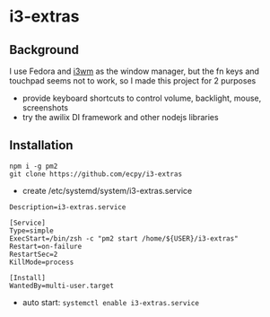 # i3-extras

## Background
I use Fedora and [i3wm](https://i3wm.org/) as the window manager, but the fn keys and touchpad seems not to work, so I made this project for 2 purposes
- provide keyboard shortcuts to control volume, backlight, mouse, screenshots
- try the awilix DI framework and other nodejs libraries

## Installation
```
npm i -g pm2
git clone https://github.com/ecpy/i3-extras
```

- create /etc/systemd/system/i3-extras.service
```
Description=i3-extras.service

[Service]
Type=simple
ExecStart=/bin/zsh -c "pm2 start /home/${USER}/i3-extras"
Restart=on-failure
RestartSec=2
KillMode=process

[Install]
WantedBy=multi-user.target
```
- auto start: ``` systemctl enable i3-extras.service ```


